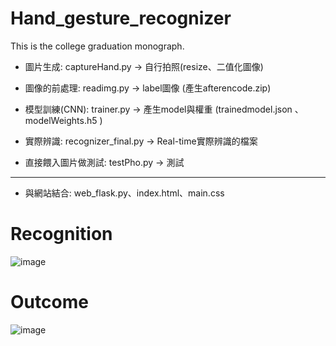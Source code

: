 # Hand_gesture_recognizer
This is the college graduation monograph.  


* 圖片生成: captureHand.py -> 自行拍照(resize、二值化圖像)

* 圖像的前處理: readimg.py -> label圖像 (產生afterencode.zip)

* 模型訓練(CNN): trainer.py -> 產生model與權重 (trainedmodel.json 、modelWeights.h5 )

* 實際辨識: recognizer_final.py -> Real-time實際辨識的檔案
 
* 直接餵入圖片做測試: testPho.py  -> 測試

----------------
* 與網站結合: web_flask.py、index.html、main.css


# Recognition
![image](https://github.com/Todoorno/Hand_gesture_recognizer/blob/master/tempsnip.png)

# Outcome 
![image](https://github.com/Todoorno/Hand_gesture_recognizer/blob/master/outcome.png)





